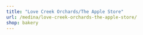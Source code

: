 ```yaml
---
title: "Love Creek Orchards/The Apple Store"
url: /medina/love-creek-orchards-the-apple-store/
shop: bakery
---
```

